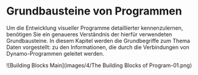 

# Grundbausteine von Programmen

Um die Entwicklung visueller Programme detaillierter kennenzulernen, benötigen Sie ein genaueres Verständnis der hierfür verwendeten Grundbausteine. In diesem Kapitel werden die Grundbegriffe zum Thema Daten vorgestellt: zu den Informationen, die durch die Verbindungen von Dynamo-Programmen geleitet werden.

![Building Blocks Main](images/4/The Building Blocks of Program-01.png)

